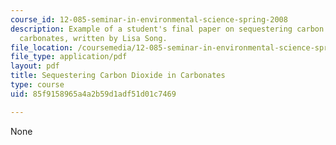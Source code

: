 ```yaml
---
course_id: 12-085-seminar-in-environmental-science-spring-2008
description: Example of a student's final paper on sequestering carbon dioxide in
  carbonates, written by Lisa Song.
file_location: /coursemedia/12-085-seminar-in-environmental-science-spring-2008/85f9158965a4a2b59d1adf51d01c7469_song.pdf
file_type: application/pdf
layout: pdf
title: Sequestering Carbon Dioxide in Carbonates
type: course
uid: 85f9158965a4a2b59d1adf51d01c7469

---
```

None
